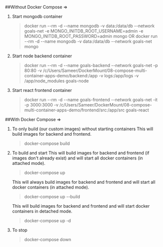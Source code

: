 ##Without Docker Compose =>

1. Start mongodb container

   > docker run --rm -d --name mongodb -v data:/data/db --network goals-net -e MONGO_INITDB_ROOT_USERNAME=admin -e MONGO_INITDB_ROOT_PASSWORD=admin mongo
   > OR
   > docker run --rm -d --name mongodb -v data:/data/db --network goals-net mongo

2. Start node backend container

   > docker run --rm -d --name goals-backend --network goals-net -p 80:80
   > -v /c/Users/Sameer/DockerMount/08-compose-multi-container-apps-demo/backend:/app -v logs:/app/logs -v /app/node_modules goals-node

3. Start react frontend container
   > docker run --rm -d --name goals-frontend --network goals-net -it -p 3000:3000 -v
   > /c/Users/Sameer/DockerMount/08-compose-multi-container-apps-demo/frontend/src:/app/src goals-react

##With Docker Compose =>

1. To only build (our custom images) without starting containers
   This will build images for backend and frontend.

   > docker-compose build

2. To build and start
   This will build images for backend and frontend (if images don't already exist) and will start all docker containers (in attached mode).

   > docker-compose up

   This will always build images for backend and frontend and will start all docker containers (in attached mode).

   > docker-compose up --build

   This will build images for backend and frontend and will start docker containers in detached mode.

   > docker-compose up -d

3. To stop
   > docker-compose down

